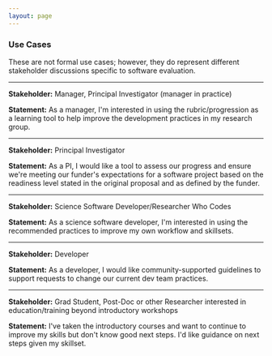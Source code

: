 ```yaml
---
layout: page
---
```


### Use Cases ###

These are not formal use cases; however, they do represent different stakeholder discussions specific to software evaluation.

------- 

**Stakeholder:** Manager, Principal Investigator (manager in practice)

**Statement:** As a manager, I'm interested in using the rubric/progression as a learning tool to help improve the development practices in my research group.

------- 

**Stakeholder:** Principal Investigator

**Statement:** As a PI, I would like a tool to assess our progress and ensure we're meeting our funder's expectations for a software project based on the readiness level stated in the original proposal and as defined by the funder.

------- 

**Stakeholder:** Science Software Developer/Researcher Who Codes

**Statement:** As a science software developer, I'm interested in using the recommended practices to improve my own workflow and skillsets.

------- 

**Stakeholder:** Developer

**Statement:** As a developer, I would like community-supported guidelines to support requests to change our current dev team practices.

------- 

**Stakeholder:** Grad Student, Post-Doc or other Researcher interested in education/training beyond introductory workshops

**Statement:** I've taken the introductory courses and want to continue to improve my skills but don't know good next steps. I'd like guidance on next steps given my skillset.
